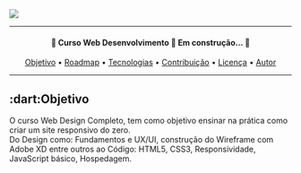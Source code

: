 
<a href="https://www.origamid.com/curso/web-design-completo/">
  <img src="https://scontent.fldb11-1.fna.fbcdn.net/v/t31.18172-8/s960x960/18278155_1335288956537288_7397950741661673792_o.png?_nc_cat=110&ccb=1-3&_nc_sid=e3f864&_nc_ohc=NeX5wYYQ_4gAX-2_F-J&_nc_ht=scontent.fldb11-1.fna&tp=30&oh=b19ecb7818657ebe48f79a946ce7996f&oe=609CB605">
 </a>
 <hr>
 
 <h4 align="center"> 
	🚧  Curso Web Desenvolvimento 🚀 Em construção...  🚧
</h4>

<p align="center">
 <a href="#objetivo">Objetivo</a> •
 <a href="#roadmap">Roadmap</a> • 
 <a href="#tecnologias">Tecnologias</a> • 
 <a href="#contribuicao">Contribuição</a> • 
 <a href="#licenc-a">Licença</a> • 
 <a href="#autor">Autor</a>
</p>
<hr>

<h2>:dart:Objetivo</h2>
  <p>
    O curso Web Design Completo, tem como objetivo ensinar na prática como criar um site responsivo do zero.<br>
    Do Design como: Fundamentos e UX/UI, construção do Wireframe com Adobe XD entre outros ao Código: HTML5, CSS3, Responsividade, JavaScript básico, Hospedagem.
  </p>
  
 
